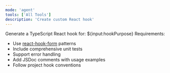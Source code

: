 ```yaml
---
mode: 'agent'
tools: ['All Tools']
description: 'Create custom React hook'
---
```

Generate a TypeScript React hook for: ${input:hookPurpose}
Requirements:
- Use [react-hook-form](https://react-hook-form.com) patterns
- Include comprehensive unit tests
- Support error handling
- Add JSDoc comments with usage examples
- Follow project hook conventions